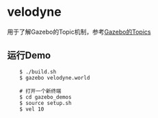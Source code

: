 # velodyne

用于了解Gazebo的Topic机制，参考[Gazebo的Topics](https://gaoyichao.com/Xiaotu/?book=Gazebo&title=Gazebo%E7%9A%84Topics)

## 运行Demo

```
    $ ./build.sh
    $ gazebo velodyne.world

    # 打开一个新终端
    $ cd gazebo_demos
    $ source setup.sh
    $ vel 10
```

